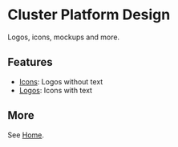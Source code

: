 # Cluster Platform Design

Logos, icons, mockups and more.

## Features

- [Icons](./src/icons): Logos without text
- [Logos](./src/logos): Icons with text

## More

See [Home](../site/src/index.md).
